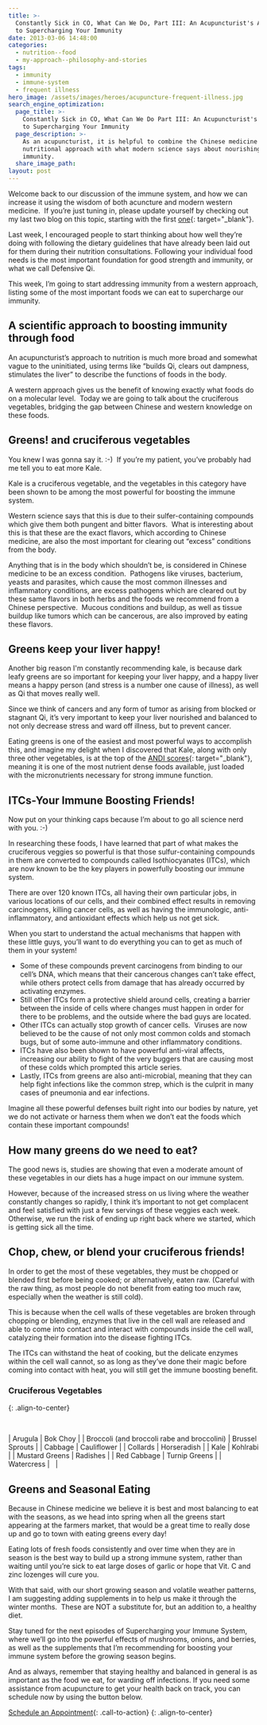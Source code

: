 ```yaml
---
title: >-
  Constantly Sick in CO, What Can We Do, Part III: An Acupuncturist's Approach
  to Supercharging Your Immunity
date: 2013-03-06 14:48:00
categories:
  - nutrition--food
  - my-approach--philosophy-and-stories
tags:
  - immunity
  - immune-system
  - frequent illness
hero_image: /assets/images/heroes/acupuncture-frequent-illness.jpg
search_engine_optimization:
  page_title: >-
    Constantly Sick in CO, What Can We Do Part III: An Acupuncturist's Approach
    to Supercharging Your Immunity
  page_description: >-
    As an acupuncturist, it is helpful to combine the Chinese medicine
    nutritional approach with what modern science says about nourishing our
    immunity.
  share_image_path:
layout: post
---
```


Welcome back to our discussion of the immune system, and how we can increase it using the wisdom of both acuncture and modern western medicine.&nbsp; If you’re just tuning in, please update yourself by checking out my last two blog on this topic, starting with the first [one](http://r20.rs6.net/tn.jsp?e=001iOmi5EoOaIShaSfuUtXTb99NDbZIwyLpRd7cSrhkKqcz6YC3Q2JAGArdtyTjZb9Ce3m08pvBVqUliQ4mEyXrlD9-x2Z3hSrVCV19FgWjQBCieaA8ZXMxgiGC2DW7bTLNFabNqmwubh2PUldI96oewQ==){: target="_blank"}.

Last week, I encouraged people to start thinking about how well they’re doing with following the dietary guidelines that have already been laid out for them during their nutrition consultations. Following your individual food needs is the most important foundation for good strength and immunity, or what we call Defensive Qi.

This week, I’m going to start addressing immunity from a western approach, listing some of the most important foods we can eat to supercharge our immunity.

## A scientific approach to boosting immunity through food

An acupuncturist’s approach to nutrition is much more broad and somewhat vague to the uninitiated, using terms like “builds Qi, clears out dampness, stimulates the liver” to describe the functions of foods in the body.&nbsp;

A western approach gives us the benefit of knowing exactly what foods do on a molecular level. &nbsp;Today we are going to talk about the cruciferous vegetables, bridging the gap between Chinese and western knowledge on these foods.

## Greens! and cruciferous vegetables

You knew I was gonna say it. :-)&nbsp; If you’re my patient, you’ve probably had me tell you to eat more Kale.

Kale is a cruciferous vegetable, and the vegetables in this category have been shown to be among the most powerful for boosting the immune system.&nbsp;

Western science says that this is due to their sulfer-containing compounds which give them both pungent and bitter flavors.&nbsp; What is interesting about this is that these are the exact flavors, which according to Chinese medicine, are also the most important for clearing out “excess” conditions from the body.&nbsp;

Anything that is in the body which shouldn’t be, is considered in Chinese medicine to be an excess condition.&nbsp; Pathogens like viruses, bacterium, yeasts and parasites, which cause the most common illnesses and inflammatory conditions, are excess pathogens which are cleared out by these same flavors in both herbs and the foods we recommend from a Chinese perspective. &nbsp;Mucous conditions and buildup, as well as tissue buildup like tumors which can be cancerous, are also improved by eating these flavors.

## Greens keep your liver happy!

Another big reason I'm constantly recommending kale, is because dark leafy greens are so important for keeping your liver happy, and a happy liver means a happy person (and stress is a number one cause of illness), as well as Qi that moves really well.&nbsp;

Since we think of cancers and any form of tumor as arising from blocked or stagnant Qi, it’s very important to keep your liver nourished and balanced to not only decrease stress and ward off illness, but to prevent cancer.

Eating greens is one of the easiest and most powerful ways to accomplish this, and imagine my delight when I discovered that Kale, along with only three other vegetables, is at the top of the [ANDI scores](http://r20.rs6.net/tn.jsp?e=001iOmi5EoOaIRqjHE7_VSubu28ZfVS1xZhF-10JD9sF-QUDN4tUHFupZKBstqfP1N27KacwVcVbeQPTXBiClKG-PrfHQD9t6lIr6-_Je9e_9w5fvkU6TiOjNHwRmv0lNpma9-C3eyOzrE=){: target="_blank"}, meaning it is one of the most nutrient dense foods available, just loaded with the micronutrients necessary for strong immune function.

## ITCs-Your Immune Boosting Friends!

Now put on your thinking caps because I’m about to go all science nerd with you. :-)

In researching these foods, I have learned that part of what makes the cruciferous veggies so powerful is that those sulfur-containing compounds in them are converted to compounds called Isothiocyanates (ITCs), which are now known to be the key players in powerfully boosting our immune system.

There are over 120 known ITCs, all having their own particular jobs, in various locations of our cells, and their combined effect results in removing carcinogens, killing cancer cells, as well as having the immunologic, anti-inflammatory, and antioxidant effects which help us not get sick.

When you start to understand the actual mechanisms that happen with these little guys, you’ll want to do everything you can to get as much of them in your system!

* Some of these compounds prevent carcinogens from binding to our cell’s DNA, which means that their cancerous changes can’t take effect, while others protect cells from damage that has already occurred by activating enzymes.
* Still other ITCs form a protective shield around cells, creating a barrier between the inside of cells where changes must happen in order for there to be problems, and the outside where the bad guys are located.
* Other ITCs can actually stop growth of cancer cells.&nbsp; Viruses are now believed to be the cause of not only most common colds and stomach bugs, but of some auto-immune and other inflammatory conditions.&nbsp;
* ITCs have also been shown to have powerful anti-viral affects, increasing our ability to fight of the very buggers that are causing most of these colds which prompted this article series. &nbsp;
* Lastly, ITCs from greens are also anti-microbial, meaning that they can help fight infections like the common strep, which is the culprit in many cases of pneumonia and ear infections.

Imagine all these powerful defenses built right into our bodies by nature, yet we do not activate or harness them when we don’t eat the foods which contain these important compounds!

## How many greens do we need to eat?

The good news is, studies are showing that even a moderate amount of these vegetables in our diets has a huge impact on our immune system.

However, because of the increased stress on us living where the weather constantly changes so rapidly, I think it’s important to not get complacent and feel satisfied with just a few servings of these veggies each week. Otherwise, we run the risk of ending up right back where we started, which is getting sick all the time.

## Chop, chew, or blend your cruciferous friends!

In order to get the most of these vegetables, they must be chopped or blended first before being cooked; or alternatively, eaten raw. (Careful with the raw thing, as most people do not benefit from eating too much raw, especially when the weather is still cold).

This is because when the cell walls of these vegetables are broken through chopping or blending, enzymes that live in the cell wall are released and able to come into contact and interact with compounds inside the cell wall, catalyzing their formation into the disease fighting ITCs.

The ITCs can withstand the heat of cooking, but the delicate enzymes within the cell wall cannot, so as long as they’ve done their magic before coming into contact with heat, you will still get the immune boosting benefit.

### Cruciferous Vegetables
{: .align-to-center}

&nbsp;

| Arugula | Bok Choy |
| Broccoli (and broccoli rabe and broccolini) | Brussel Sprouts |
| Cabbage | Cauliflower |
| Collards | Horseradish |
| Kale | Kohlrabi |
| Mustard Greens | Radishes |
| Red Cabbage | Turnip Greens |
| Watercress | &nbsp; |

## Greens and Seasonal Eating

Because in Chinese medicine we believe it is best and most balancing to eat with the seasons, as we head into spring when all the greens start appearing at the farmers market, that would be a great time to really dose up and go to town with eating greens every day!&nbsp;

Eating lots of fresh foods consistently and over time when they are in season is the best way to build up a strong immune system, rather than waiting until you’re sick to eat large doses of garlic or hope that Vit. C and zinc lozenges will cure you.

With that said, with our short growing season and volatile weather patterns, I am suggesting adding supplements in to help us make it through the winter months.&nbsp; These are NOT a substitute for, but an addition to, a healthy diet.

Stay tuned for the next episodes of Supercharging your Immune System, where we’ll go into the powerful effects of mushrooms, onions, and berries, as well as the supplements that I’m recommending for boosting your immune system before the growing season begins.

And as always, remember that staying healthy and balanced in general is as important as the food we eat, for warding off infections. If you need some assistance from acupuncture to get your health back on track, you can schedule now by using the button below.

[Schedule an Appointment](/make-an-appointment/){: .call-to-action}
{: .align-to-center}